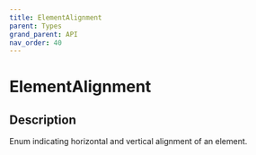 ```yaml
---
title: ElementAlignment
parent: Types
grand_parent: API
nav_order: 40
---
```


# ElementAlignment

## Description

Enum indicating horizontal and vertical alignment of an element.
